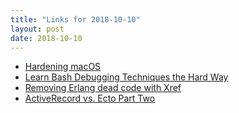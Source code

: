 ```yaml
---
title: "Links for 2018-10-10"
layout: post
date: 2018-10-10
---
```


* [Hardening macOS](https://blog.bejarano.io/hardening-macos.html)
* [Learn Bash Debugging Techniques the Hard Way](https://zwischenzugs.com/2018/10/09/learn-bash-debugging-techniques-the-hard-way/)
* [Removing Erlang dead code with Xref](http://tech.adroll.com/blog/dev/2018/10/09/remove-erlang-dead-code-xref.html)
* [ActiveRecord vs. Ecto Part Two](https://blog.appsignal.com/2018/10/09/active-record-vs-ecto-part-2.html)
